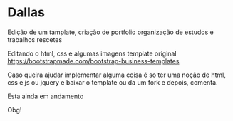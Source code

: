 # Dallas 

Edição de um tamplate, criação de portfolio organização de estudos e trabalhos rescetes

Editando o html, css e algumas imagens
template original 
https://bootstrapmade.com/bootstrap-business-templates

Caso queira ajudar implementar alguma coisa é so ter uma noção de html, css e js ou jquery e baixar o template ou da um fork e depois, comenta.

Esta ainda em andamento

Obg!